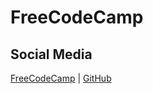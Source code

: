 # FreeCodeCamp

## Social Media
[FreeCodeCamp](https://www.freecodecamp.org/portfolio/andrew-terehin) | [GitHub](https://github.com/AndrewTer)
